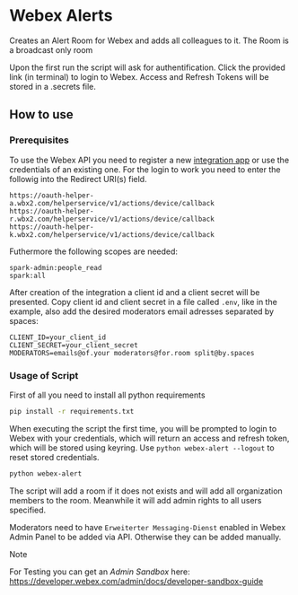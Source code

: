 # Webex Alerts
Creates an Alert Room for Webex and adds all colleagues to it. The Room is a broadcast only room 

Upon the first run the script will ask for authentification. Click the provided link (in terminal) to login to Webex. Access and Refresh Tokens will be stored in a .secrets file. 


## How to use
### Prerequisites
To use the Webex API you need to register a new [integration app](https://developer.webex.com/my-apps/new/integration) or use the credentials of an existing one.
For the login to work you need to enter the followig into the Redirect URI(s) field.
```
https://oauth-helper-a.wbx2.com/helperservice/v1/actions/device/callback
https://oauth-helper-r.wbx2.com/helperservice/v1/actions/device/callback
https://oauth-helper-k.wbx2.com/helperservice/v1/actions/device/callback
```
Futhermore the following scopes are needed:
```
spark-admin:people_read
spark:all
```

After creation of the integration a client id and a client secret will be presented. Copy client id and client secret in a file called `.env`, like in the example, also add the desired moderators email adresses separated by spaces:
```env
CLIENT_ID=your_client_id
CLIENT_SECRET=your_client_secret
MODERATORS=emails@of.your moderators@for.room split@by.spaces
```
### Usage of Script
First of all you need to install all python requirements
``` bash
pip install -r requirements.txt
```
When executing the script the first time, you will be prompted to login to Webex with your credentials, which will return an access and refresh token, which will be stored using keyring. Use `python webex-alert --logout` to reset stored credentials.
``` bash
python webex-alert
```
The script will add a room if it does not exists and will add all organization members to the room. Meanwhile it will add admin rights to all users specified.

Moderators need to have `Erweiterter Messaging-Dienst` enabled in Webex Admin Panel to be added via API. Otherwise they can be added manually.

> [!NOTE]
> For Testing you can get an *Admin Sandbox* here: https://developer.webex.com/admin/docs/developer-sandbox-guide